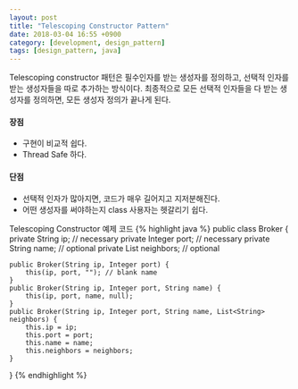 ```yaml
---
layout: post
title: "Telescoping Constructor Pattern"
date: 2018-03-04 16:55 +0900
category: [development, design_pattern]
tags: [design_pattern, java]
---
```


Telescoping constructor 패턴은 필수인자를 받는 생성자를 정의하고, 선택적 인자를 받는 생성자들을 따로 추가하는 방식이다.
최종적으로 모든 선택적 인자들을 다 받는 생성자를 정의하면, 모든 생성자 정의가 끝나게 된다.

#### 장점
* 구현이 비교적 쉽다.
* Thread Safe 하다.

#### 단점
* 선택적 인자가 많아지면, 코드가 매우 길어지고 지저분해진다.
* 어떤 생성자를 써야하는지 class 사용자는 헷갈리기 쉽다.

Telescoping Constructor 예제 코드
{% highlight java %}
public class Broker {
	private String ip; // necessary
	private Integer port; // necessary
	private String name; // optional 
	private List<String> neighbors; // optional 

	public Broker(String ip, Integer port) {
		this(ip, port, ""); // blank name
	}
	public Broker(String ip, Integer port, String name) {
		this(ip, port, name, null);
	}
	public Broker(String ip, Integer port, String name, List<String> neighbors) {
		this.ip = ip;
		this.port = port;
		this.name = name;
		this.neighbors = neighbors;
	}
}
{% endhighlight %}